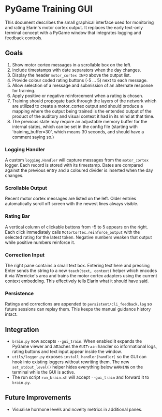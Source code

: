 # PyGame Training GUI

This document describes the small graphical interface used for monitoring and
rating Elarin's motor cortex output. It replaces the early text-only terminal
concept with a PyGame window that integrates logging and feedback controls.

## Goals

1. Show motor cortex messages in a scrollable box on the left.
2. Include timestamps with date separators when the day changes.
3. Display the header `motor_cortex INFO` above the output list.
4. Provide colour coded rating buttons (-5 … 5) next to each message.
5. Allow selection of a message and submission of an alternate response for training.
6. Apply positive or negative reinforcement when a rating is chosen.
7. Training should propogate back through the layers of the network which are utilized to create a motor_cortex output and should produce a mapping where the output being trained is the entended output of the product of the auditory and visual context it had in its mind at that time.
8. The previous state may require an adjustable memory buffer for the internal states, which can be set in the config file (starting with 'training_buffer=30', which means 30 seconds, and should have a comment saying so.)

### Logging Handler

A custom `logging.Handler` will capture messages from the `motor_cortex` logger.  Each record is stored with its timestamp.  Dates are compared against the previous entry and a coloured divider is inserted when the day changes.

### Scrollable Output

Recent motor cortex messages are listed on the left. Older entries automatically
scroll off screen with the newest lines always visible.

### Rating Bar

A vertical column of clickable buttons from -5 to 5 appears on the right.  Each
click immediately calls ``MotorCortex.reinforce_output`` with the selected
rating for the latest token. Negative numbers weaken that output while positive
numbers reinforce it.

### Correction Input

The right pane contains a small text box.  Entering text here and pressing Enter sends the string to a new `teach(text, context)` helper which encodes it via Wernicke's area and trains the motor cortex adapters using the current context embedding.  This effectively tells Elarin what it should have said.

### Persistence

Ratings and corrections are appended to `persistent/cli_feedback.log` so future sessions can replay them.  This keeps the manual guidance history intact.

## Integration

* `brain.py` now accepts `--gui_train`. When enabled it expands the PyGame
  viewer and attaches the `GUITrain` handler so informational logs,
  rating buttons and text input appear inside the window.
* `utils/logger.py` exposes `install_handler(handler)` so the GUI can hook into
  existing loggers without rewriting them. The new `set_stdout_level()` helper
  hides everything below ``WARNING`` on the terminal while the GUI is active.
* The run script `run_brain.sh` will accept `--gui_train` and forward it to
  `brain.py`.

## Future Improvements

* Visualise hormone levels and novelty metrics in additional panes.